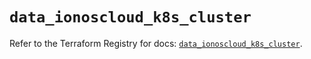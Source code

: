 # `data_ionoscloud_k8s_cluster`

Refer to the Terraform Registry for docs: [`data_ionoscloud_k8s_cluster`](https://registry.terraform.io/providers/ionos-cloud/ionoscloud/6.4.14/docs/data-sources/k8s_cluster).
